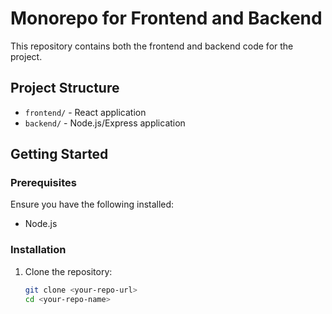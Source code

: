 # Monorepo for Frontend and Backend

This repository contains both the frontend and backend code for the project.

## Project Structure

- `frontend/` - React application
- `backend/` - Node.js/Express application

## Getting Started

### Prerequisites

Ensure you have the following installed:
- Node.js

### Installation

1. Clone the repository:

   ```bash
   git clone <your-repo-url>
   cd <your-repo-name>
